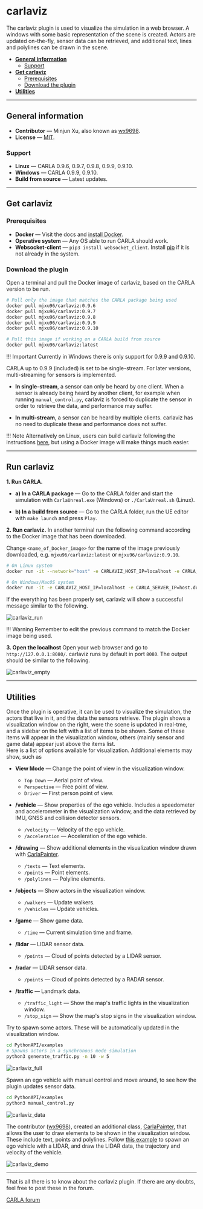 # carlaviz

The carlaviz plugin is used to visualize the simulation in a web browser. A windows with some basic representation of the scene is created. Actors are updated on-the-fly, sensor data can be retrieved, and additional text, lines and polylines can be drawn in the scene.  

*   [__General information__](#general-information)  
	*   [Support](#support)  
*   [__Get carlaviz__](#get-carlaviz)  
	*   [Prerequisites](#prerequisites)  
	*   [Download the plugin](#download-the-plugin)  
*   [__Utilities__](#utilities)  

---
## General information

*   __Contributor__ — Minjun Xu, also known as [wx9698](https://github.com/wx9698).  
*   __License__ — [MIT](https://en.wikipedia.org/wiki/MIT_License).  

### Support

*   __Linux__ — CARLA 0.9.6, 0.9.7, 0.9.8, 0.9.9, 0.9.10.  
*   __Windows__ — CARLA 0.9.9, 0.9.10.  
*   __Build from source__ — Latest updates.  

---
## Get carlaviz

### Prerequisites

*   __Docker__ — Visit the docs and [install Docker](https://docs.docker.com/get-docker/).  
*   __Operative system__ — Any OS able to run CARLA should work.  
*   __Websocket-client__ — ```pip3 install websocket_client```. Install [pip](https://pip.pypa.io/en/stable/installing/) if it is not already in the system.  

### Download the plugin

Open a terminal and pull the Docker image of carlaviz, based on the CARLA version to be run.  

```bash
# Pull only the image that matches the CARLA package being used
docker pull mjxu96/carlaviz:0.9.6
docker pull mjxu96/carlaviz:0.9.7
docker pull mjxu96/carlaviz:0.9.8
docker pull mjxu96/carlaviz:0.9.9
docker pull mjxu96/carlaviz:0.9.10

# Pull this image if working on a CARLA build from source
docker pull mjxu96/carlaviz:latest
```

!!! Important
    Currently in Windows there is only support for 0.9.9 and 0.9.10.  

CARLA up to 0.9.9 (included) is set to be single-stream. For later versions, multi-streaming for sensors is implemented.  

* __In single-stream__, a sensor can only be heard by one client. When a sensor is already being heard by another client, for example when running `manual_control.py`, carlaviz is forced to duplicate the sensor in order to retrieve the data, and performance may suffer.  

* __In multi-stream__, a sensor can be heard by multiple clients. carlaviz has no need to duplicate these and performance does not suffer.  

!!! Note
    Alternatively on Linux, users can build carlaviz following the instructions [here](https://github.com/carla-simulator/carlaviz/blob/master/docs/build.md), but using a Docker image will make things much easier.  

---
## Run carlaviz

__1. Run CARLA.__

*   __a) In a CARLA package__ — Go to the CARLA folder and start the simulation with `CarlaUnreal.exe` (Windows) or `./CarlaUnreal.sh` (Linux).  

*   __b) In a build from source__ — Go to the CARLA folder, run the UE editor with `make launch` and press `Play`.  

__2. Run carlaviz.__ In another terminal run the following command according to the Docker image that has been downloaded.  

Change `<name_of_Docker_image>` for the name of the image previously downloaded, e.g. `mjxu96/carlaviz:latest` or `mjxu96/carlaviz:0.9.10`.  

```sh
# On Linux system
docker run -it --network="host" -e CARLAVIZ_HOST_IP=localhost -e CARLA_SERVER_IP=localhost -e CARLA_SERVER_PORT=2000 <name_of_Docker_image>

# On Windows/MacOS system
docker run -it -e CARLAVIZ_HOST_IP=localhost -e CARLA_SERVER_IP=host.docker.internal -e CARLA_SERVER_PORT=2000 -p 8080-8081:8080-8081 -p 8089:8089 <name_of_Docker_image>
```

If the everything has been properly set, carlaviz will show a successful message similar to the following.  

![carlaviz_run](img/plugins_carlaviz_run.jpg)

!!! Warning
    Remember to edit the previous command to match the Docker image being used.  


__3. Open the localhost__ Open your web browser and go to `http://127.0.0.1:8080/`. carlaviz runs by default in port `8080`. The output should be similar to the following.  

![carlaviz_empty](img/plugins_carlaviz_empty.jpg)

---
## Utilities

Once the plugin is operative, it can be used to visualize the simulation, the actors that live in it, and the data the sensors retrieve. The plugin shows a visualization window on the right, were the scene is updated in real-tme, and a sidebar on the left with a list of items to be shown. Some of these items will appear in the visualization window, others (mainly sensor and game data) appear just above the items list.  
Here is a list of options available for visualization. Additional elements may show, such as  

*   __View Mode__ — Change the point of view in the visualization window.  
	*   `Top Down` — Aerial point of view.  
	*   `Perspective` — Free point of view.  
	*   `Driver` — First person point of view.  

*   __/vehicle__ — Show properties of the ego vehicle. Includes a speedometer and accelerometer in the visualization window, and the data retrieved by IMU, GNSS and collision detector sensors.  
	*   `/velocity` — Velocity of the ego vehicle.  
	*   `/acceleration` — Acceleration of the ego vehicle.  
*   __/drawing__ — Show additional elements in the visualization window drawn with [CarlaPainter](https://github.com/wx9698/carlaviz/blob/master/examples/carla_painter.py).  
	*   `/texts` — Text elements.  
	*   `/points` — Point elements.  
	*   `/polylines` — Polyline elements.  
*   __/objects__  — Show actors in the visualization window.  
	*   `/walkers` — Update walkers.  
	*   `/vehicles` — Update vehicles.  
*   __/game__  — Show game data.  
	*   `/time` — Current simulation time and frame.  
*   __/lidar__ — LIDAR sensor data.  
	*   `/points` — Cloud of points detected by a LIDAR sensor.  
*   __/radar__ — LIDAR sensor data.  
	*   `/points` — Cloud of points detected by a RADAR sensor.  
*   __/traffic__  — Landmark data.  
	*   `/traffic_light` — Show the map's traffic lights in the visualization window.  
	*   `/stop_sign` — Show the map's stop signs in the visualization window.  


Try to spawn some actors. These will be automatically updated in the visualization window.
```sh
cd PythonAPI/examples
# Spawns actors in a synchronous mode simulation
python3 generate_traffic.py -n 10 -w 5
```

![carlaviz_full](img/plugins_carlaviz_full.jpg)

Spawn an ego vehicle with manual control and move around, to see how the plugin updates sensor data.  
```sh
cd PythonAPI/examples
python3 manual_control.py
```

![carlaviz_data](img/plugins_carlaviz_data.jpg)

The contributor ([wx9698](https://github.com/wx9698)), created an additional class, [CarlaPainter](https://github.com/wx9698/carlaviz/blob/master/examples/carla_painter.py), that allows the user to draw elements to be shown in the visualization window. These include text, points and polylines. Follow [this example](https://github.com/carla-simulator/carlaviz/blob/master/examples/example.py) to spawn an ego vehicle with a LIDAR, and draw the LIDAR data, the trajectory and velocity of the vehicle.  

![carlaviz_demo](img/plugins_carlaviz_demo.jpg)

---

That is all there is to know about the carlaviz plugin. If there are any doubts, feel free to post these in the forum. 

<div class="build-buttons">
<p>
<a href="https://github.com/carla-simulator/carla/discussions/" target="_blank" class="btn btn-neutral" title="Go to the CARLA forum">
CARLA forum</a>
</p>
</div>
